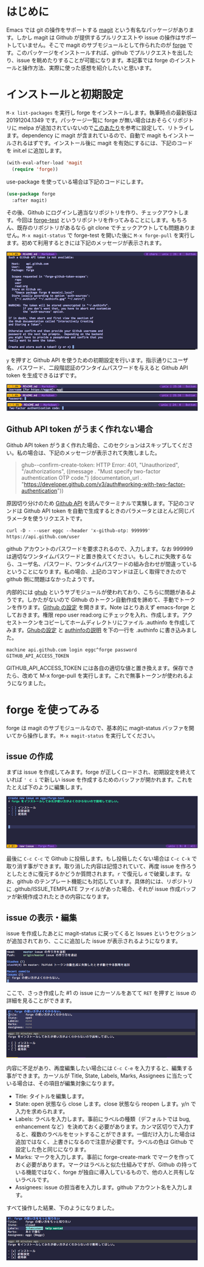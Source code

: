 # はじめに

Emacs では git の操作をサポートする [magit](https://github.com/magit/magit) という有名なパッケージがあります。しかし magit は Github が提供するプルリクエストや issue の操作はサポートしていません。そこで magit のサブモジュールとして作られたのが [forge](https://github.com/magit/forge) です。このパッケージをインストールすれば、github でプルリクエストを出したり、issue を眺めたりすることが可能になります。本記事では forge のインストールと操作方法、実際に使った感想を紹介したいと思います。

# インストールと初期設定

`M-x list-packages` を実行し forge をインストールします。執筆時点の最新版は 20191204.1349 です。パッケージ一覧に forge が無い場合はおそらくリポジトリに melpa が追加されていないので[このあたり](https://emacs-jp.github.io/packages/package-management/package-el)を参考に設定して、リトライします。dependency に magit が含まれているので、自動で magit もインストールされるはずです。インストール後に magit を有効にするには、下記のコードを init.el に追加します。

```init.el
(with-eval-after-load 'magit
  (require 'forge))
```

use-package を使っている場合は下記のコードにします。

```init.el
(use-package forge
  :after magit)
```

その後、Github にログインし適当なリポジトリを作り、チェックアウトします。今回は [forge-test](https://github.com/eggc/forge-test) というリポジトリを作ってみることにします。もちろん、既存のリポジトリがあるなら git clone でチェックアウトしても問題ありません。`M-x magit-status` で forge-test を開いた後に `M-x forge-pull` を実行します。初めて利用するときには下記のメッセージが表示されます。

<img src="https://github.com/eggc/forge-test/blob/master/img/github-token-not-found.png?raw=true">

`y` を押すと Github API を使うための初期設定を行います。指示通りにユーザ名、パスワード、二段階認証のワンタイムパスワードを与えると Github API token を生成できるはずです。

<img src="https://github.com/eggc/forge-test/blob/master/img/username.png?raw=true">
<img src="https://github.com/eggc/forge-test/blob/master/img/password.png?raw=true">
<img src="https://github.com/eggc/forge-test/blob/master/img/2factor.png?raw=true">

## Github API token がうまく作れない場合

Github API token がうまく作れた場合、このセクションはスキップしてください。私の場合は、下記のメッセージが表示されて失敗しました。

> ghub--confirm-create-token: HTTP Error: 401, "Unauthorized", "/authorizations", ((message . "Must specify two-factor authentication OTP code.") (documentation_url . "https://developer.github.com/v3/auth#working-with-two-factor-authentication"))

原因切り分けのため [Github API](https://developer.github.com/v3/auth/#working-with-two-factor-authentication) を読んでターミナルで実験します。下記のコマンドは Github API token を自動で生成するときのパラメータとほとんど同じパラメータを使うリクエストです。

```
curl -D - --user eggc --header 'x-github-otp: 999999' https://api.github.com/user
```

github アカウントのパスワードを要求されるので、入力します。なお 999999 は適切なワンタイムパスワードと置き換えてください。もしこれに失敗するなら、ユーザ名、パスワード、ワンタイムパスワードの組み合わせが間違っているということになります。私の場合、上記のコマンドは正しく取得できたので github 側に問題はなかったようです。

内部的には [ghub](https://github.com/magit/ghub) というサブモジュールが使われており、こちらに問題があるようです。しかたがないので Github のトークン自動作成を諦めて、手動でトークンを作ります。[Github の設定](https://github.com/settings/tokens/new) を開きます。Note はとりあえず emacs-forge としておきます。権限 repo user read:org にチェックを入れ、作成します。アクセストークンをコピーしてホームディレクトリにファイル .authinfo を作成してみます。[Ghubの設定](https://magit.vc/manual/ghub/How-Ghub-uses-Auth_002dSource.html#How-Ghub-uses-Auth_002dSource) と [authinfoの説明](https://www.emacswiki.org/emacs/GnusAuthinfo) を下の一行を .authinfo に書き込みました。

```
machine api.github.com login eggc^forge password GITHUB_API_ACCESS_TOKEN
```

GITHUB_API_ACCESS_TOKEN には各自の適切な値と置き換えます。保存できたら、改めて M-x forge-pull を実行します。これで無事トークンが使われるようになりました。

# forge を使ってみる

forge は magit のサブモジュールなので、基本的に magit-status バッファを開いてから操作します。 `M-x magit-status` を実行してください。

## issue の作成

まずは issue を作成してみます。forge が正しくロードされ、初期設定を終えていれば `' c i` で新しい issue を作成するためのバッファが開かれます。これをたとえば下のように編集します。

<img src="https://github.com/eggc/forge-test/blob/master/img/new-issue.png?raw=true">

最後に `C-c C-c` で Github に投稿します。もし投稿したくない場合は `C-c C-k` で取り消す事ができます。取り消した内容は記憶されていて、再度 issue を作ろうとしたときに復元するかどうか質問されます。`r` で復元し `d` で破棄します。なお、github のテンプレート機能にも対応しています。具体的には、リポジトリに .github/ISSUE_TEMPLATE ファイルがあった場合、それが issue 作成バッファが新規作成されたときの内容になります。

## issue の表示・編集

issue を作成したあとに magit-status に戻ってくると Issues というセクションが追加されており、ここに追加した issue が表示されるようになります。

<img src="https://github.com/eggc/forge-test/blob/master/img/magit-status-issues.png?raw=true">

ここで、さっき作成した #1 の issue にカーソルをあてて `RET` を押すと issue の詳細を見ることができます。

<img src="https://github.com/eggc/forge-test/blob/master/img/show-issue.png?raw=true">

内容に不足があり、再度編集したい場合には `C-c C-e` を入力すると、編集する事ができます。カーソルが Title, State, Labels, Marks, Assignees に当たっている場合は、その項目が編集対象になります。

- Title: タイトルを編集します。
- State: open 状態なら close します。close 状態なら reopen します。y/n で入力を求められます。
- Labels: ラベルを入力します。事前にラベルの種類（デフォルトでは bug, enhancement など）を決めておく必要があります。カンマ区切りで入力すると、複数のラベルをセットすることができます。一個だけ入力した場合は追加ではなく、上書きになるので注意が必要です。ラベルの色は Github で設定した色と同じになります。
- Marks: マークを入力します。事前に forge-create-mark でマークを作っておく必要があります。マークはラベルと似た仕組みですが、Github の持っている機能ではなく、forge が独自に導入しているもので、他の人と共有しないラベルです。
- Assignees: issue の担当者を入力します。github アカウント名を入力します。

すべて操作した結果、下のようになりました。

<img src="https://github.com/eggc/forge-test/blob/master/img/show-issue-edited.png?raw=true">
